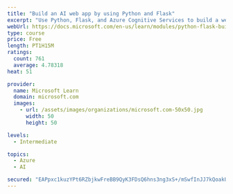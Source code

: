 ```yaml
---
title: "Build an AI web app by using Python and Flask"
excerpt: "Use Python, Flask, and Azure Cognitive Services to build a web app that incorporates AI"
webUrl: https://docs.microsoft.com/en-us/learn/modules/python-flask-build-ai-web-app/
type: course
price: Free
length: PT1H15M
ratings:
  count: 761
  average: 4.78318
heat: 51

provider:
  name: Microsoft Learn
  domain: microsoft.com
  images:
    - url: /assets/images/organizations/microsoft.com-50x50.jpg
      width: 50
      height: 50

levels:
  - Intermediate

topics:
  - Azure
  - AI

secured: "EAPpxc1kuzYPt6RZbjkwFreBB9QyK3FDsQ6hns3ng3xS+/mSwfInJJ7kQoakUBMIQnNuLjtor1yPbs+0nzj05AzWpN+k+FaPcjJXIJzZSZMgPOp8UO1dmcyJ88SOAuKx5Fe+oABbgwkU/TbxpD8zS9noaMRfAeYZJW7iswHvqb7Rq3CnhqIThMWk5mh5z3XzhcIe8IfYb+yWu4V0zm8wRlc7Kc13bEcfDgxSGVTyf6lWBjpizTDVOqoArQcb+cN89Vdc+Df+QkqmfZEXmDfTkcb7wgoiXmZZceehnjVMbmOxvTA/eUhVLKwAFSKI3ru0PW/NXYH4Ha9k34db5p1EsEPUeXXcXnZyLl3kJCj/RzSVUferM/JDIeprwdUJX1B/IfXiu5qTV3/KkqQ28vZTzYMobavnFOdfGJ1MUF9kvWA=;RJfaHS6SbCRU2CLVjr8cCg=="
---
```


